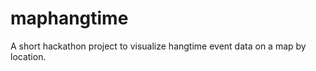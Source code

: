 maphangtime
===========
A short hackathon project to visualize hangtime event data on a map by location.

